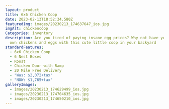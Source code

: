 ```yaml
---
layout: product
title: 6x6 Chicken Coop
date: 2023-02-13T18:52:34.580Z
featuredImg: images/20230213_174637647_ios.jpg
imgAlt: chickencoop
Categories: inventory
description: Are you tired of paying insane egg prices? Why not have your very
  own chickens and eggs with this cute little coop in your backyard
standardFeatures:
  - 6x6 Chicken Coop
  - 6 Nest Boxes
  - Roost
  - Chicken Door with Ramp
  - 20 Mile Free Delivery
  - "Was: $2,072+tax"
  - "NOW: $1,765+tax"
galleryImages:
  - images/20230213_174629499_ios.jpg
  - images/20230213_174704635_ios.jpg
  - images/20230213_174650210_ios.jpg
---
```

